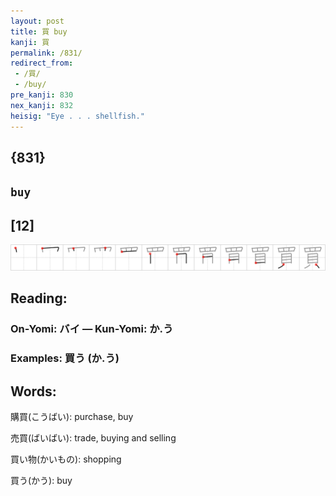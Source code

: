 ```yaml
---
layout: post
title: 買 buy
kanji: 買
permalink: /831/
redirect_from:
 - /買/
 - /buy/
pre_kanji: 830
nex_kanji: 832
heisig: "Eye . . . shellfish."
---
```


## {831}

## `buy`

## [12]

<div class="stroke"><img src="../images/E8B2B7.png" /></div>

## Reading:

### On-Yomi: バイ &mdash; Kun-Yomi: か.う

### Examples: 買う (か.う)

## Words:

購買(こうばい): purchase, buy

売買(ばいばい): trade, buying and selling

買い物(かいもの): shopping

買う(かう): buy
